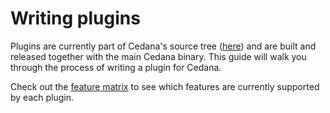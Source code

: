 # Writing plugins

Plugins are currently part of Cedana's source tree ([here](https://github.com/cedana/cedana/tree/d618239b6052cda14f2117123414f8054f2d47ba/plugins)) and are built and released together with the main Cedana binary. This guide will walk you through the process of writing a plugin for Cedana.

Check out the [feature matrix](../get-started/features.md) to see which features are currently supported by each plugin.
